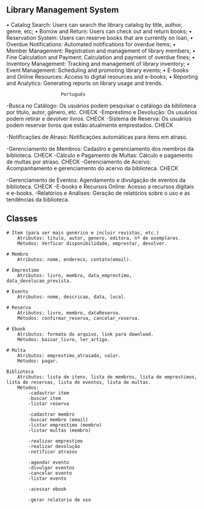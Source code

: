## Library Management System
• Catalog Search: Users can search the library catalog by title, author, genre, etc;
• Borrow and Return: Users can check out and return books;
• Reservation System: Users can reserve books that are currently on loan;
• Overdue Notifications: Automated notifications for overdue items;
• Member Management: Registration and management of library members;
• Fine Calculation and Payment: Calculation and payment of overdue fines;
• Inventory Management: Tracking and management of library inventory;
• Event Management: Scheduling and promoting library events;
• E-books and Online Resources: Access to digital resources and e-books;
• Reporting and Analytics: Generating reports on library usage and trends.
                         
                        Português

-Busca no Catálogo: Os usuários podem pesquisar o catálogo da biblioteca por título, autor, gênero, etc.    CHECK
-Empréstimo e Devolução: Os usuários podem retirar e devolver livros.                                       CHECK
-Sistema de Reserva: Os usuários podem reservar livros que estão atualmente emprestados.                    CHECK


-Notificações de Atraso: Notificações automáticas para itens em atraso.                                  


-Gerenciamento de Membros: Cadastro e gerenciamento dos membros da biblioteca.                              CHECK
-Cálculo e Pagamento de Multas: Cálculo e pagamento de multas por atraso.                                   CHECK
-Gerenciamento de Acervo: Acompanhamento e gerenciamento do acervo da biblioteca.                           CHECK


-Gerenciamento de Eventos: Agendamento e divulgação de eventos da biblioteca.                               CHECK
-E-books e Recursos Online: Acesso a recursos digitais e e-books.
-Relatórios e Análises: Geração de relatórios sobre o uso e as tendências da biblioteca.


## Classes
    # Item (para ser mais genérico e incluir revistas, etc.)
        Atributos: titulo, autor, genero, editora, nº de exemplares.
        Métodos: Verficar disponibilidade, emprestar, devolver.

    # Membro
        Atributos: nome, endereco, contato(email).
        
    # Emprestimo
        Atributos: livro, membro, data_emprestimo, data_devolucao_prevista.

    # Evento
        Atributos: nome, descricao, data, local.

    # Reserva
        Atributos: livro, membro, dataReserva.
        Métodos: confirmar_reserva, cancelar_reserva.
    
    # Ebook
        Atributos: formato do arquivo, link para download.
        Métodos: baixar_livro, ler_artigo.

    # Multa
        Atributos: emprestimo_atrasado, valor.
        Métodos: pagar.

    Biblioteca
        Atributos: lista de itens, lista de membros, lista de emprestimos, lista de reservas, lista de eventos, lista de multas.
        Métodos:
            -cadastrar item
            -buscar item
            -listar reserva

            -cadastrar membro
            -buscar membro (email)
            -listar emprestimo (membro)
            -listar multas (membro)
            
            -realizar emprestimo
            -realizar devolução
            -notificar atrasos
            
            -agendar evento
            -divulgar eventos
            -cancelar evento
            -listar evento

            -acessar ebook

            -gerar relatorio de uso
